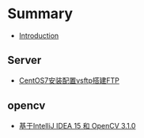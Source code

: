 # Summary

* [Introduction](README.md)

## Server

* [CentOS7安装配置vsftp搭建FTP](server/centos7an-zhuang-pei-zhi-vsftp-da-jian-ftp.md)

## opencv

* [基于IntelliJ IDEA 15 和 OpenCV 3.1.0](opencv/ji-yu-intellij-idea-15-he-opencv-3-1-0.md)

